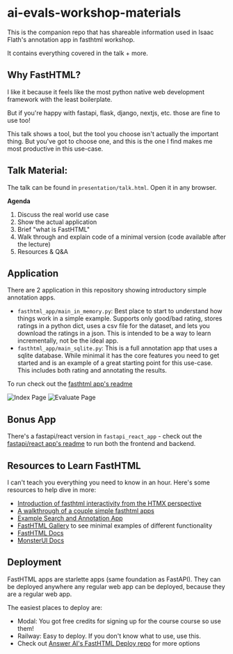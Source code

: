 # ai-evals-workshop-materials

This is the companion repo that has shareable information used in Isaac Flath's annotation app in fasthtml workshop.

It contains everything covered in the talk + more.

## Why FastHTML?

I like it because it feels like the most python native web development framework with the least boilerplate.

But if you're happy with fastapi, flask, django, nextjs, etc. those are fine to use too!  

This talk shows a tool, but the tool you choose isn't actually the important thing.  But you've got to choose one, and this is the one I find makes me most productive in this use-case.

## Talk Material:

The talk can be found in `presentation/talk.html`.  Open it in any browser.

**Agenda**
1. Discuss the real world use case
2. Show the actual application
3. Brief "what is FastHTML"
4. Walk through and explain code of a minimal version (code available after the lecture)
5. Resources & Q&A

## Application

There are 2 application in this repository showing introductory simple annotation apps.

- `fasthtml_app/main_in_memory.py`: Best place to start to understand how things work in a simple example.  Supports only good/bad rating, stores ratings in a python dict, uses a csv file for the dataset, and lets you download the ratings in a json.  This is intended to be a way to learn incrementally, not be the ideal app.
- `fasthtml_app/main_sqlite.py`:  This is a full annotation app that uses a sqlite database.  While minimal it has the core features you need to get started and is an example of a great starting point for this use-case.  This includes both rating and annotating the results.

To run check out the [fasthtml app's readme](./fasthtml_app/README.md)

![Index Page](./images/index_page.png)
![Evaluate Page](./images/evaluate_page.png)

## Bonus App

There's a fastapi/react version in `fastapi_react_app` - check out the [fastapi/react app's readme](./fastapi_react_app/README.md) to run both the frontend and backend.

## Resources to Learn FastHTML

I can't teach you everything you need to know in an hour.  Here's some resources to help dive in more:

- [Introduction of fasthtml interactivity from the HTMX perspective](https://isaacflath.com/blog/blog_post?fpath=posts%2F2025-04-22-HTMXFoundationsForFasthtml.qmd)
- [A walkthrough of a couple simple fasthtml apps](https://isaacflath.com/blog/blog_post?fpath=posts%2F2025-03-27-FastHTML-Lesson1.ipynb)
- [Example Search and Annotation App](https://github.com/Isaac-Flath/search-starter-demo)
- [FastHTML Gallery](https://gallery.fastht.ml/) to see minimal examples of different functionality
- [FastHTML Docs](doc.fastht.ml)
- [MonsterUI Docs](https://monsterui.answer.ai/)

## Deployment

FastHTML apps are starlette apps (same foundation as FastAPI).  They can be deployed anywhere any regular web app can be deployed, because they are a regular web app.

The easiest places to deploy are:

- Modal: You got free credits for signing up for the course course so use them!
- Railway: Easy to deploy.  If you don't know what to use, use this.
- Check out [Answer AI's FastHTML Deploy repo](https://github.com/answerdotai/fh-deploy) for more options